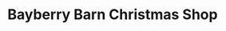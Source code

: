 ---
title: "Bayberry Barn Christmas Shop"
url: /no-sutton/bayberry-barn-christmas-shop/
shop: Andenken
---